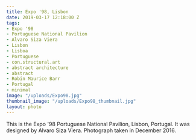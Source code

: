 ```yaml
---
title: Expo '98, Lisbon
date: 2019-03-17 12:18:00 Z
tags:
- Expo '98
- Portuguese National Pavilion
- Alvaro Siza Viera
- Lisbon
- Lisboa
- Portuguese
- con.structural.art
- abstract architecture
- abstract
- Robin Maurice Barr
- Portugal
- minimal
image: "/uploads/Expo98.jpg"
thumbnail_image: "/uploads/Expo98_thumbnail.jpg"
layout: photo
---
```


This is the Expo '98 Portuguese National Pavilion, Lisbon, Portugal. It was designed by Alvaro Siza Viera. Photograph taken in December 2016.